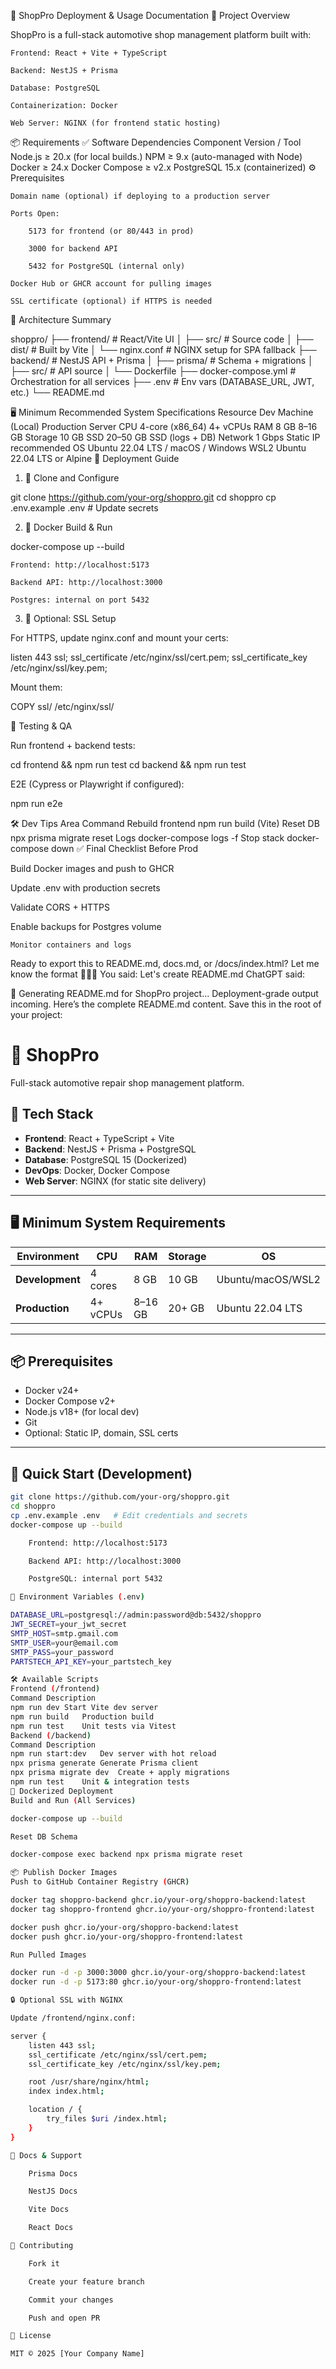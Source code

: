 📘 ShopPro Deployment & Usage Documentation
🧩 Project Overview

ShopPro is a full-stack automotive shop management platform built with:

    Frontend: React + Vite + TypeScript

    Backend: NestJS + Prisma

    Database: PostgreSQL

    Containerization: Docker

    Web Server: NGINX (for frontend static hosting)

📦 Requirements
✅ Software Dependencies
Component	Version / Tool
Node.js	≥ 20.x (for local builds.)
NPM	≥ 9.x (auto-managed with Node)
Docker	≥ 24.x
Docker Compose	≥ v2.x
PostgreSQL	15.x (containerized)
⚙️ Prerequisites

    Domain name (optional) if deploying to a production server

    Ports Open:

        5173 for frontend (or 80/443 in prod)

        3000 for backend API

        5432 for PostgreSQL (internal only)

    Docker Hub or GHCR account for pulling images

    SSL certificate (optional) if HTTPS is needed

🧠 Architecture Summary

shoppro/
├── frontend/             # React/Vite UI
│   ├── src/              # Source code
│   ├── dist/             # Built by Vite
│   └── nginx.conf        # NGINX setup for SPA fallback
├── backend/              # NestJS API + Prisma
│   ├── prisma/           # Schema + migrations
│   ├── src/              # API source
│   └── Dockerfile
├── docker-compose.yml    # Orchestration for all services
├── .env                  # Env vars (DATABASE_URL, JWT, etc.)
└── README.md

🖥️ Minimum Recommended System Specifications
Resource	Dev Machine (Local)	Production Server
CPU	4-core (x86_64)	4+ vCPUs
RAM	8 GB	8–16 GB
Storage	10 GB SSD	20–50 GB SSD (logs + DB)
Network	1 Gbps	Static IP recommended
OS	Ubuntu 22.04 LTS / macOS / Windows WSL2	Ubuntu 22.04 LTS or Alpine
🚀 Deployment Guide
1. 🔧 Clone and Configure

git clone https://github.com/your-org/shoppro.git
cd shoppro
cp .env.example .env  # Update secrets

2. 🐳 Docker Build & Run

docker-compose up --build

    Frontend: http://localhost:5173

    Backend API: http://localhost:3000

    Postgres: internal on port 5432

3. 🔐 Optional: SSL Setup

For HTTPS, update nginx.conf and mount your certs:

listen 443 ssl;
ssl_certificate /etc/nginx/ssl/cert.pem;
ssl_certificate_key /etc/nginx/ssl/key.pem;

Mount them:

COPY ssl/ /etc/nginx/ssl/

🧪 Testing & QA

Run frontend + backend tests:

cd frontend && npm run test
cd backend && npm run test

E2E (Cypress or Playwright if configured):

npm run e2e

🛠️ Dev Tips
Area	Command
Rebuild frontend	npm run build (Vite)
Reset DB	npx prisma migrate reset
Logs	docker-compose logs -f
Stop stack	docker-compose down
✅ Final Checklist Before Prod

Build Docker images and push to GHCR

Update .env with production secrets

Validate CORS + HTTPS

Enable backups for Postgres volume

    Monitor containers and logs

Ready to export this to README.md, docs.md, or /docs/index.html?
Let me know the format 🧑‍💻📘
You said:
Let's create README.md
ChatGPT said:

📁 Generating README.md for ShopPro project... Deployment-grade output incoming.
Here’s the complete README.md content. Save this in the root of your project:

# 🚗 ShopPro

Full-stack automotive repair shop management platform.

## 🧩 Tech Stack

- **Frontend**: React + TypeScript + Vite
- **Backend**: NestJS + Prisma + PostgreSQL
- **Database**: PostgreSQL 15 (Dockerized)
- **DevOps**: Docker, Docker Compose
- **Web Server**: NGINX (for static site delivery)

---

## 🖥️ Minimum System Requirements

| Environment      | CPU         | RAM     | Storage | OS                  |
|------------------|-------------|---------|---------|---------------------|
| **Development**  | 4 cores     | 8 GB    | 10 GB   | Ubuntu/macOS/WSL2   |
| **Production**   | 4+ vCPUs    | 8–16 GB | 20+ GB  | Ubuntu 22.04 LTS    |

---

## 📦 Prerequisites

- Docker v24+
- Docker Compose v2+
- Node.js v18+ (for local dev)
- Git
- Optional: Static IP, domain, SSL certs

---

## 🚀 Quick Start (Development)

```bash
git clone https://github.com/your-org/shoppro.git
cd shoppro
cp .env.example .env   # Edit credentials and secrets
docker-compose up --build

    Frontend: http://localhost:5173

    Backend API: http://localhost:3000

    PostgreSQL: internal port 5432

🔐 Environment Variables (.env)

DATABASE_URL=postgresql://admin:password@db:5432/shoppro
JWT_SECRET=your_jwt_secret
SMTP_HOST=smtp.gmail.com
SMTP_USER=your@email.com
SMTP_PASS=your_password
PARTSTECH_API_KEY=your_partstech_key

🛠️ Available Scripts
Frontend (/frontend)
Command	Description
npm run dev	Start Vite dev server
npm run build	Production build
npm run test	Unit tests via Vitest
Backend (/backend)
Command	Description
npm run start:dev	Dev server with hot reload
npx prisma generate	Generate Prisma client
npx prisma migrate dev	Create + apply migrations
npm run test	Unit & integration tests
🐳 Dockerized Deployment
Build and Run (All Services)

docker-compose up --build

Reset DB Schema

docker-compose exec backend npx prisma migrate reset

📦 Publish Docker Images
Push to GitHub Container Registry (GHCR)

docker tag shoppro-backend ghcr.io/your-org/shoppro-backend:latest
docker tag shoppro-frontend ghcr.io/your-org/shoppro-frontend:latest

docker push ghcr.io/your-org/shoppro-backend:latest
docker push ghcr.io/your-org/shoppro-frontend:latest

Run Pulled Images

docker run -d -p 3000:3000 ghcr.io/your-org/shoppro-backend:latest
docker run -d -p 5173:80 ghcr.io/your-org/shoppro-frontend:latest

🔒 Optional SSL with NGINX

Update /frontend/nginx.conf:

server {
    listen 443 ssl;
    ssl_certificate /etc/nginx/ssl/cert.pem;
    ssl_certificate_key /etc/nginx/ssl/key.pem;

    root /usr/share/nginx/html;
    index index.html;

    location / {
        try_files $uri /index.html;
    }
}

📎 Docs & Support

    Prisma Docs

    NestJS Docs

    Vite Docs

    React Docs

🤝 Contributing

    Fork it

    Create your feature branch

    Commit your changes

    Push and open PR

📜 License

MIT © 2025 [Your Company Name]
